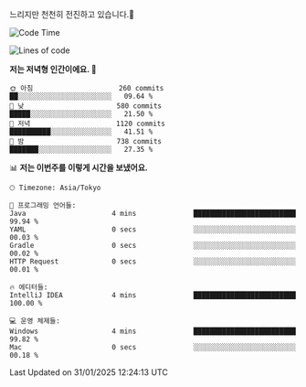 느리지만 천천히 전진하고 있습니다.🐢

<!--START_SECTION:waka-->
![Code Time](http://img.shields.io/badge/Code%20Time-1%2C516%20hrs%2024%20mins-blue)

![Lines of code](https://img.shields.io/badge/%EC%A0%80%EB%8A%94%20%EC%97%AC%ED%83%9C%EA%B9%8C%EC%A7%80%20-916.3%20thousand%20%EC%A4%84%EC%9D%98%20%EC%BD%94%EB%93%9C%EB%A5%BC%20%EC%9E%91%EC%84%B1%ED%96%88%EC%96%B4%EC%9A%94.-blue)

**저는 저녁형 인간이에요. 🦉** 

```text
🌞 아침                     260 commits         ██░░░░░░░░░░░░░░░░░░░░░░░   09.64 % 
🌆 낮　                     580 commits         █████░░░░░░░░░░░░░░░░░░░░   21.50 % 
🌃 저녁                     1120 commits        ██████████░░░░░░░░░░░░░░░   41.51 % 
🌙 밤　                     738 commits         ███████░░░░░░░░░░░░░░░░░░   27.35 % 
```


📊 **저는 이번주를 이렇게 시간을 보냈어요.** 

```text
🕑︎ Timezone: Asia/Tokyo

💬 프로그래밍 언어들: 
Java                     4 mins              █████████████████████████   99.94 % 
YAML                     0 secs              ░░░░░░░░░░░░░░░░░░░░░░░░░   00.03 % 
Gradle                   0 secs              ░░░░░░░░░░░░░░░░░░░░░░░░░   00.02 % 
HTTP Request             0 secs              ░░░░░░░░░░░░░░░░░░░░░░░░░   00.01 % 

🔥 에디터들: 
IntelliJ IDEA            4 mins              █████████████████████████   100.00 % 

💻 운영 체제들: 
Windows                  4 mins              █████████████████████████   99.82 % 
Mac                      0 secs              ░░░░░░░░░░░░░░░░░░░░░░░░░   00.18 % 
```


 Last Updated on 31/01/2025 12:24:13 UTC
<!--END_SECTION:waka-->
